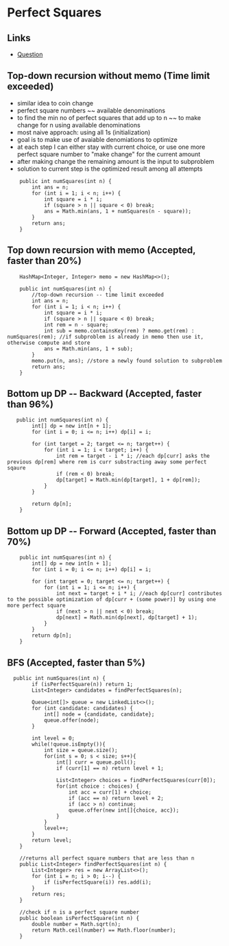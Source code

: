 # Perfect Squares

## Links
- [Question](https://leetcode.com/problems/perfect-squares/)

## Top-down recursion without memo (Time limit exceeded)
- similar idea to coin change
- perfect square numbers ~~ available denominations
- to find the min no of perfect squares that add up to n ~~ to make change for n using available denominations
- most naive approach: using all 1s (initialization)
- goal is to make use of avaiable denomiations to optimize
- at each step I can either stay with current choice, or use one more perfect square number to "make change" for the current amount
- after making change the remaining amount is the input to subproblem
- solution to current step is the optimized result among all attempts 
```
    public int numSquares(int n) {
        int ans = n;
        for (int i = 1; i < n; i++) {
            int square = i * i;
            if (square > n || square < 0) break;
            ans = Math.min(ans, 1 + numSquares(n - square)); 
        }
        return ans;
    }
```

## Top down recursion with memo (Accepted, faster than 20%)
```
    HashMap<Integer, Integer> memo = new HashMap<>();
    
    public int numSquares(int n) {
        //top-down recursion -- time limit exceeded
        int ans = n;
        for (int i = 1; i < n; i++) {
            int square = i * i;
            if (square > n || square < 0) break;
            int rem = n - square;
            int sub = memo.containsKey(rem) ? memo.get(rem) : numSquares(rem); //if subproblem is already in memo then use it, otherwise compute and store
            ans = Math.min(ans, 1 + sub);
        }
        memo.put(n, ans); //store a newly found solution to subproblem
        return ans;
    }
```

## Bottom up DP -- Backward (Accepted, faster than 96%)

```
   public int numSquares(int n) {
        int[] dp = new int[n + 1];
        for (int i = 0; i <= n; i++) dp[i] = i;
        
        for (int target = 2; target <= n; target++) {
            for (int i = 1; i < target; i++) {
                int rem = target - i * i; //each dp[curr] asks the previous dp[rem] where rem is curr substracting away some perfect sqaure
                if (rem < 0) break;
                dp[target] = Math.min(dp[target], 1 + dp[rem]);
            }
        }
       
        return dp[n];
    }
```

## Bottom up DP -- Forward (Accepted, faster than 70%)
```
    public int numSquares(int n) {
        int[] dp = new int[n + 1];
        for (int i = 0; i <= n; i++) dp[i] = i;
        
        for (int target = 0; target <= n; target++) {
            for (int i = 1; i <= n; i++) {
                int next = target + i * i; //each dp[curr] contributes to the possible optimization of dp[curr + (some power)] by using one more perfect square
                if (next > n || next < 0) break;
                dp[next] = Math.min(dp[next], dp[target] + 1); 
            }
        }
        return dp[n];
    }
```

## BFS (Accepted, faster than 5%)
```
  public int numSquares(int n) {
        if (isPerfectSquare(n)) return 1;
        List<Integer> candidates = findPerfectSquares(n);
        
        Queue<int[]> queue = new LinkedList<>();
        for (int candidate: candidates) {
            int[] node = {candidate, candidate};
            queue.offer(node);
        }
    
        int level = 0;
        while(!queue.isEmpty()){
            int size = queue.size();
            for(int s = 0; s < size; s++){
                int[] curr = queue.poll();
                if (curr[1] == n) return level + 1;

                List<Integer> choices = findPerfectSquares(curr[0]);
                for(int choice : choices) {
                    int acc = curr[1] + choice;
                    if (acc == n) return level + 2;
                    if (acc > n) continue;
                    queue.offer(new int[]{choice, acc});
                }
            }
            level++;
        }
        return level;
    }
    
    //returns all perfect square numbers that are less than n
    public List<Integer> findPerfectSquares(int n) {
        List<Integer> res = new ArrayList<>();
        for (int i = n; i > 0; i--) {
            if (isPerfectSquare(i)) res.add(i);
        }
        return res;
    }

    //check if n is a perfect square number
    public boolean isPerfectSquare(int n) {
        double number = Math.sqrt(n);
        return Math.ceil(number) == Math.floor(number); 
    }
```
